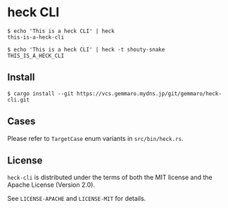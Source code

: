 # heck CLI

```shell-session
$ echo 'This is a heck CLI' | heck
this-is-a-heck-cli

$ echo 'This is a heck CLI' | heck -t shouty-snake
THIS_IS_A_HECK_CLI
```

## Install

```
$ cargo install --git https://vcs.gemmaro.mydns.jp/git/gemmaro/heck-cli.git
```

## Cases

Please refer to `TargetCase` enum variants in `src/bin/heck.rs`.

## License

`heck-cli` is distributed under the terms of both the MIT license and the Apache License (Version 2.0).

See `LICENSE-APACHE` and `LICENSE-MIT` for details.

